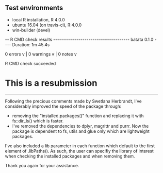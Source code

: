 ## Test environments
* local R installation, R 4.0.0
* ubuntu 16.04 (on travis-ci), R 4.0.0
* win-builder (devel)

  
-- R CMD check results --------------------------------------- batata 0.1.0 ----
Duration: 1m 45.4s

0 errors v | 0 warnings v | 0 notes v

R CMD check succeeded





# This is a resubmission 
----------------------------------


Following the precious comments made by Swetlana Herbrandt, I've considerably improved the speed of the package through: 

- removing the "installed.packages()" function and replacing it with fs::dir_ls() which is faster. 
- I've removed the dependencies to dplyr, magrittr and purrr. Now the package is dependent to fs, utils and glue only which are lightweight packages. 

I've also included a lib parameter in each function which default to the first element of .libPaths(). As such, the user can specifiy the library of interest when checking the installed packages and when removing them. 


Thank you again for your assistance. 
